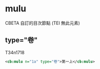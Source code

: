 # mulu

CBETA 自訂的目次節點 (TEI 無此元素)

## type="卷"

T34n1718

```xml
<cb:mulu n="1a" type="卷">第一上</cb:mulu>
```